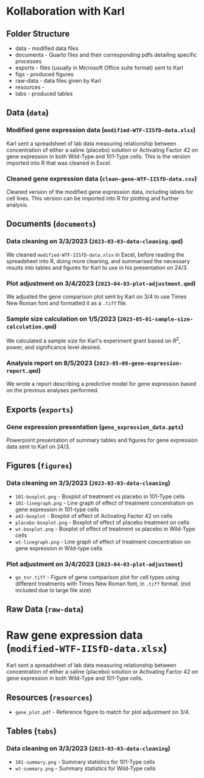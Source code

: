 # Kollaboration with Karl

## Folder Structure
* data - modified data files
* documents - Quarto files and their corresponding pdfs detailing specific processes
* exports - files (usually in Microsoft Office suite format) sent to Karl
* figs - produced figures
* raw-data - data files given by Karl
* resources - 
* tabs - produced tables

## Data (`data`)
### Modified gene expression data (`modified-WTF-IISfD-data.xlsx`)
Karl sent a spreadsheet of lab data measuring relationship between
concentration of either a saline (placebo) solution or Activating Factor 42 on gene expression in both Wild-Type and 101-Type cells. This is the version imported into R
that was cleaned in Excel.

### Cleaned gene expression data (`clean-gene-WTF-IISfD-data.csv`)
Cleaned version of the modified gene expression data, including labels for cell lines. This version
can be imported into R for plotting and further analysis.

## Documents (`documents`)
### Data cleaning on 3/3/2023 (`2023-03-03-data-cleaning.qmd`)
We cleaned `modified-WTF-IISfD-data.xlsx` in Excel, 
before reading the spreadsheet into R, doing more
cleaning, and summarised the necessary results into tables and figures
for Karl to use in his presentation on 24/3.

### Plot adjustment on 3/4/2023 (`2023-04-03-plot-adjustment.qmd`)
We adjusted the gene comparison plot sent by Karl on 3/4 to use Times New Roman 
font and formatted it as a `.tiff` file.

### Sample size calculation on 1/5/2023 (`2023-05-01-sample-size-calculation.qmd`)
We calculated a sample size for Karl's experiment grant based on $R^2$, power, and
significance level desired.

### Analysis report on 8/5/2023 (`2023-05-08-gene-expression-report.qmd`)
We wrote a report describing a predictive model for gene expression based on the 
previous analyses performed.

## Exports (`exports`)
### Gene expression presentation (`gene_expression_data.pptx`)
Powerpoint presentation of summary tables and figures for gene expression data sent
to Karl on 24/3.

## Figures (`figures`)
### Data cleaning on 3/3/2023 (`2023-03-03-data-cleaning`)
* `101-boxplot.png` - Boxplot of treatment vs placebo in 101-Type cells
* `101-linegraph.png` - Line graph of effect of treatment concentration on gene
    expression in 101-type cells
* `a42-boxplot` - Boxplot of effect of Activating Factor 42 on cells
* `placebo-boxplot.png` - Boxplot of effect of placebo treatment on cells
* `wt-boxplot.png` - Boxplot of effect of treatment vs placebo in Wild-Type cells
* `wt-linegraph.png` - Line graph of effect of treatment concentration on gene
    expression in Wild-type cells
    
### Plot adjustment on 3/4/2023 (`2023-04-03-plot-adjustment`)
* `ge_tnr.tiff` - Figure of gene comparison plot for cell types using different treatments
with Times New Roman font, in `.tiff` format. (not included due to large file size)

## Raw Data (`raw-data`)
# Raw gene expression data (`modified-WTF-IISfD-data.xlsx`)
Karl sent a spreadsheet of lab data measuring relationship between
concentration of either a saline (placebo) solution or Activating Factor 42 on gene expression in both Wild-Type and 101-Type cells.

## Resources (`resources`)
* `gene_plot.pdf` - Reference figure to match for plot adjustment on 3/4.

## Tables (`tabs`)
### Data cleaning on 3/3/2023 (`2023-03-03-data-cleaning`)
* `101-summary.png` - Summary statistics for 101-Type cells
* `wt-summary.png` - Summary statistics for Wild-Type cells
